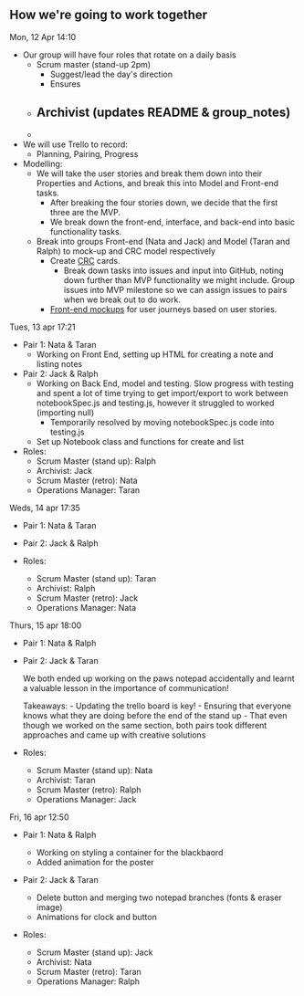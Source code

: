 How we're going to work together
--------------------------------

Mon, 12 Apr 14:10

- Our group will have four roles that rotate on a daily basis
  - Scrum master (stand-up 2pm)
    - Suggest/lead the day's direction
    - Ensures
  - Archivist (updates README & group_notes)
    -
  -
- We will use Trello to record:
  - Planning, Pairing, Progress
- Modelling:
  - We will take the user stories and break them down into their Properties and Actions, and break this into Model and Front-end tasks.
    - After breaking the four stories down, we decide that the first three are the MVP.
    - We break down the front-end, interface, and back-end into basic functionality tasks.
  - Break into groups Front-end (Nata and Jack) and Model (Taran and Ralph) to mock-up and CRC model respectively
    - Create [CRC](https://docs.google.com/spreadsheets/d/1guD8SyOlWQf3N3Usl9Pf2uQdFOrgNzlTbOdiAJif6K0/edit#gid=0) cards.
      - Break down tasks into issues and input into GitHub, noting down further than MVP functionality we might include.  Group issues into MVP milestone so we can assign issues to pairs when we break out to do work.
    - [Front-end mockups](https://framer.com/projects/Get-Started--1RrNyvVjFtWO23CGchx4-ecYPl?node=m2dHJyJ9X) for user journeys based on user stories.


Tues, 13 apr 17:21

- Pair 1: Nata & Taran
    - Working on Front End, setting up HTML for creating a note and listing notes
- Pair 2: Jack & Ralph
    - Working on Back End, model and testing. Slow progress with testing and spent a lot of time trying to get import/export to work between notebookSpec.js and testing.js, however it struggled to worked (importing null)
        - Temporarily resolved by moving notebookSpec.js code into testing.js
    - Set up Notebook class and functions for create and list
- Roles:
    - Scrum Master (stand up): Ralph
    - Archivist: Jack
    - Scrum Master (retro): Nata
    - Operations Manager: Taran


Weds, 14 apr 17:35

- Pair 1: Nata & Taran
    
- Pair 2: Jack & Ralph
    
- Roles:
    - Scrum Master (stand up): Taran
    - Archivist: Ralph
    - Scrum Master (retro): Jack
    - Operations Manager: Nata


Thurs, 15 apr 18:00

- Pair 1: Nata & Ralph
    
- Pair 2: Jack & Taran
   
   We both ended up working on the paws notepad accidentally and learnt a valuable lesson in the importance of communication!
   
   Takeaways:
        - Updating the trello board is key!
        - Ensuring that everyone knows what they are doing before the end of the stand up
        - That even though we worked on the same section, both pairs took different approaches and came up with creative solutions
   
- Roles:
    - Scrum Master (stand up): Nata
    - Archivist: Taran
    - Scrum Master (retro): Ralph
    - Operations Manager: Jack


Fri, 16 apr 12:50

- Pair 1: Nata & Ralph
    - Working on styling a container for the blackbaord
    - Added animation for the poster
- Pair 2: Jack & Taran
    - Delete button and merging two notepad branches (fonts & eraser image)
    - Animations for clock and button
   
- Roles:
    - Scrum Master (stand up): Jack
    - Archivist: Nata
    - Scrum Master (retro): Taran
    - Operations Manager: Ralph
